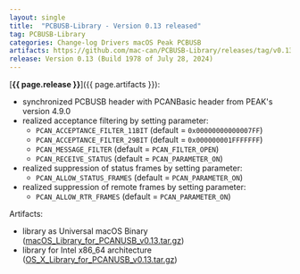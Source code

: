```yaml
---
layout: single
title:  "PCBUSB-Library - Version 0.13 released"
tag: PCBUSB-Library
categories: Change-log Drivers macOS Peak PCBUSB
artifacts: https://github.com/mac-can/PCBUSB-Library/releases/tag/v0.13
release: Version 0.13 (Build 1978 of July 28, 2024)
---
```

[**{{ page.release }}**]({{ page.artifacts }}):

- synchronized PCBUSB header with PCANBasic header from PEAK's version 4.9.0
- realized acceptance filtering by setting parameter:
  - `PCAN_ACCEPTANCE_FILTER_11BIT` (default = `0x00000000000007FF`)
  - `PCAN_ACCEPTANCE_FILTER_29BIT` (default = `0x000000001FFFFFFF`)
  - `PCAN_MESSAGE_FILTER` (default = `PCAN_FILTER_OPEN`)
  - `PCAN_RECEIVE_STATUS` (default = `PCAN_PARAMETER_ON`)
- realized suppression of status frames by setting parameter:
  - `PCAN_ALLOW_STATUS_FRAMES` (default = `PCAN_PARAMETER_ON`)
- realized suppression of remote frames by setting parameter:
  - `PCAN_ALLOW_RTR_FRAMES` (default = `PCAN_PARAMETER_ON`)

Artifacts:
- library as Universal macOS Binary ([macOS_Library_for_PCANUSB_v0.13.tar.gz](https://github.com/mac-can/PCBUSB-Library/releases/download/v0.13/macOS_Library_for_PCANUSB_v0.13.tar.gz))
- library for Intel x86_64 architecture ([OS_X_Library_for_PCANUSB_v0.13.tar.gz](https://github.com/mac-can/PCBUSB-Library/releases/download/v0.13/OS_X_Library_for_PCANUSB_v0.13.tar.gz))
